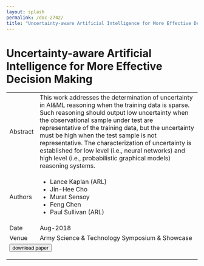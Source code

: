```yaml
---
layout: splash
permalink: /doc-2742/
title: "Uncertainty-aware Artificial Intelligence for More Effective Decision Making"
---
```


# Uncertainty-aware Artificial Intelligence for More Effective Decision Making

<table>
    <tbody>
    <tr>
        <td>Abstract</td>
        <td>This work addresses the determination of uncertainty in AI&ML reasoning when the training data is sparse. Such reasoning should output low uncertainty when the observational sample under test are representative of the training data, but the uncertainty must be high when the test sample is not representative. The characterization of uncertainty is established for low level (i.e., neural networks) and high level (i.e., probabilistic graphical models) reasoning systems.</td>
    </tr>
    <tr>
        <td>Authors</td>
        <td>
            <ul>
                <li>Lance Kaplan (ARL)</li>
                <li>Jin-Hee Cho</li>
                <li>Murat Sensoy</li>
                <li>Feng Chen</li>
                <li>Paul Sullivan (ARL)</li>
            </ul>
        </td>
    </tr>
    <tr>
        <td>Date</td>
        <td>Aug-2018</td>
    </tr>
    <tr>
        <td>Venue</td>
        <td>Army Science & Technology Symposium & Showcase</td>
    </tr>
        <tr>
            <td colspan="2">
                <form method="get" action="https://ibm.box.com/v/doc-2742-paper">
                    <button type="submit">download paper</button>
                </form>
            </td>
        </tr>
    </tbody>
</table>
